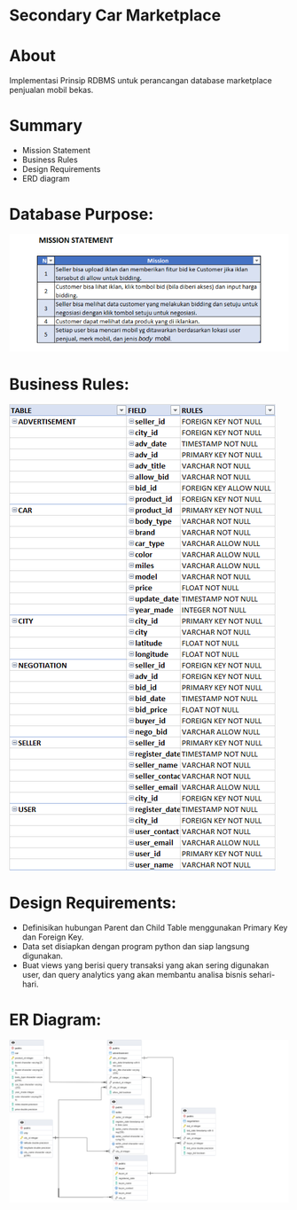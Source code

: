 # Secondary Car Marketplace
# About
Implementasi Prinsip RDBMS untuk perancangan database marketplace penjualan mobil bekas.

# Summary
* Mission Statement
* Business Rules
* Design Requirements
* ERD diagram

# Database Purpose:
<img src='./images/mission.png' />

# Business Rules:

<img src='./images/initial_business_constraint.png' />


# Design Requirements:

* Definisikan hubungan Parent dan Child Table menggunakan Primary Key dan Foreign Key.
* Data set disiapkan dengan program python dan siap langsung digunakan.
* Buat views yang berisi query transaksi yang akan sering digunakan user, dan query analytics yang akan membantu analisa bisnis sehari-hari.


# ER Diagram:

<img src='./images/ERD.pgerd.png' />

